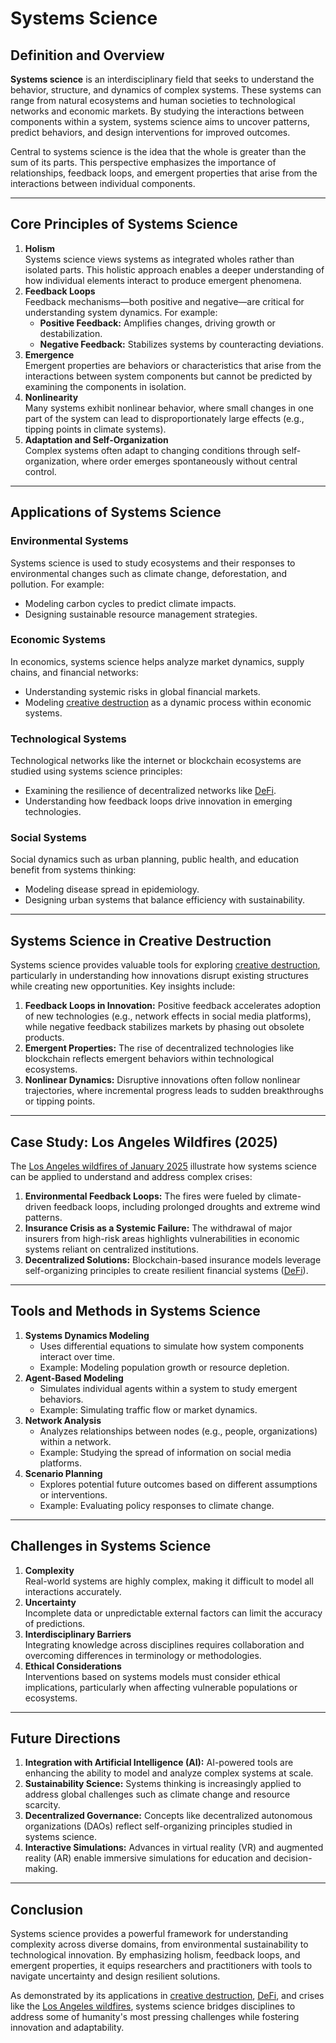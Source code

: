 # Systems Science

## Definition and Overview

**Systems science** is an interdisciplinary field that seeks to understand the behavior, structure, and dynamics of complex systems. These systems can range from natural ecosystems and human societies to technological networks and economic markets. By studying the interactions between components within a system, systems science aims to uncover patterns, predict behaviors, and design interventions for improved outcomes.

Central to systems science is the idea that the whole is greater than the sum of its parts. This perspective emphasizes the importance of relationships, feedback loops, and emergent properties that arise from the interactions between individual components.

***

## Core Principles of Systems Science

1. **Holism**\
   Systems science views systems as integrated wholes rather than isolated parts. This holistic approach enables a deeper understanding of how individual elements interact to produce emergent phenomena.
2. **Feedback Loops**\
   Feedback mechanisms—both positive and negative—are critical for understanding system dynamics. For example:
   * **Positive Feedback:** Amplifies changes, driving growth or destabilization.
   * **Negative Feedback:** Stabilizes systems by counteracting deviations.
3. **Emergence**\
   Emergent properties are behaviors or characteristics that arise from the interactions between system components but cannot be predicted by examining the components in isolation.
4. **Nonlinearity**\
   Many systems exhibit nonlinear behavior, where small changes in one part of the system can lead to disproportionately large effects (e.g., tipping points in climate systems).
5. **Adaptation and Self-Organization**\
   Complex systems often adapt to changing conditions through self-organization, where order emerges spontaneously without central control.

***

## Applications of Systems Science

### Environmental Systems

Systems science is used to study ecosystems and their responses to environmental changes such as climate change, deforestation, and pollution. For example:

* Modeling carbon cycles to predict climate impacts.
* Designing sustainable resource management strategies.

### Economic Systems

In economics, systems science helps analyze market dynamics, supply chains, and financial networks:

* Understanding systemic risks in global financial markets.
* Modeling [creative destruction](CREATIVE_DESTRUCTION.md) as a dynamic process within economic systems.

### Technological Systems

Technological networks like the internet or blockchain ecosystems are studied using systems science principles:

* Examining the resilience of decentralized networks like [DeFi](../CRYPTO/DEFI.md).
* Understanding how feedback loops drive innovation in emerging technologies.

### Social Systems

Social dynamics such as urban planning, public health, and education benefit from systems thinking:

* Modeling disease spread in epidemiology.
* Designing urban systems that balance efficiency with sustainability.

***

## Systems Science in Creative Destruction

Systems science provides valuable tools for exploring [creative destruction](CREATIVE_DESTRUCTION.md), particularly in understanding how innovations disrupt existing structures while creating new opportunities. Key insights include:

1. **Feedback Loops in Innovation:** Positive feedback accelerates adoption of new technologies (e.g., network effects in social media platforms), while negative feedback stabilizes markets by phasing out obsolete products.
2. **Emergent Properties:** The rise of decentralized technologies like blockchain reflects emergent behaviors within technological ecosystems.
3. **Nonlinear Dynamics:** Disruptive innovations often follow nonlinear trajectories, where incremental progress leads to sudden breakthroughs or tipping points.

***

## Case Study: Los Angeles Wildfires (2025)

The [Los Angeles wildfires of January 2025](LOS_ANGELES_WILDFIRES_2025.md) illustrate how systems science can be applied to understand and address complex crises:

1. **Environmental Feedback Loops:** The fires were fueled by climate-driven feedback loops, including prolonged droughts and extreme wind patterns.
2. **Insurance Crisis as a Systemic Failure:** The withdrawal of major insurers from high-risk areas highlights vulnerabilities in economic systems reliant on centralized institutions.
3. **Decentralized Solutions:** Blockchain-based insurance models leverage self-organizing principles to create resilient financial systems ([DeFi](../CRYPTO/DEFI.md)).

***

## Tools and Methods in Systems Science

1. **Systems Dynamics Modeling**
   * Uses differential equations to simulate how system components interact over time.
   * Example: Modeling population growth or resource depletion.
2. **Agent-Based Modeling**
   * Simulates individual agents within a system to study emergent behaviors.
   * Example: Simulating traffic flow or market dynamics.
3. **Network Analysis**
   * Analyzes relationships between nodes (e.g., people, organizations) within a network.
   * Example: Studying the spread of information on social media platforms.
4. **Scenario Planning**
   * Explores potential future outcomes based on different assumptions or interventions.
   * Example: Evaluating policy responses to climate change.

***

## Challenges in Systems Science

1. **Complexity**\
   Real-world systems are highly complex, making it difficult to model all interactions accurately.
2. **Uncertainty**\
   Incomplete data or unpredictable external factors can limit the accuracy of predictions.
3. **Interdisciplinary Barriers**\
   Integrating knowledge across disciplines requires collaboration and overcoming differences in terminology or methodologies.
4. **Ethical Considerations**\
   Interventions based on systems models must consider ethical implications, particularly when affecting vulnerable populations or ecosystems.

***

## Future Directions

1. **Integration with Artificial Intelligence (AI):** AI-powered tools are enhancing the ability to model and analyze complex systems at scale.
2. **Sustainability Science:** Systems thinking is increasingly applied to address global challenges such as climate change and resource scarcity.
3. **Decentralized Governance:** Concepts like decentralized autonomous organizations (DAOs) reflect self-organizing principles studied in systems science.
4. **Interactive Simulations:** Advances in virtual reality (VR) and augmented reality (AR) enable immersive simulations for education and decision-making.

***

## Conclusion

Systems science provides a powerful framework for understanding complexity across diverse domains, from environmental sustainability to technological innovation. By emphasizing holism, feedback loops, and emergent properties, it equips researchers and practitioners with tools to navigate uncertainty and design resilient solutions.

As demonstrated by its applications in [creative destruction](CREATIVE_DESTRUCTION.md), [DeFi](../CRYPTO/DEFI.md), and crises like the [Los Angeles wildfires](LOS_ANGELES_WILDFIRES_2025.md), systems science bridges disciplines to address some of humanity's most pressing challenges while fostering innovation and adaptability.

